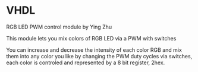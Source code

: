# VHDL
RGB LED PWM control module by Ying Zhu	

This module lets you mix colors of RGB LED via a PWM with switches

You can increase and decrease the intensity of each color RGB and mix them into
any color you like by changing the PWM duty cycles via switches, each color
is controled and represented by a 8 bit register, 2hex.


